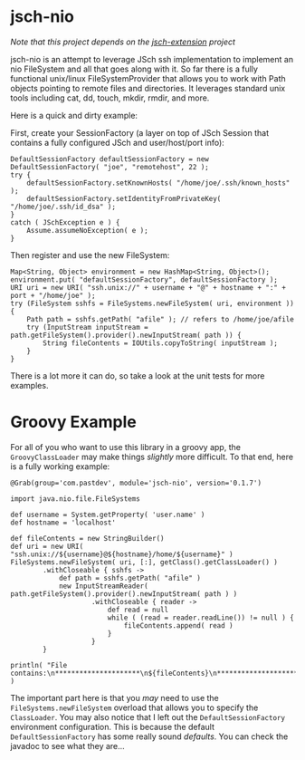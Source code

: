 jsch-nio 
========
_Note that this project depends on the [jsch-extension](https://github.com/lucastheisen/jsch-extension) project_

jsch-nio is an attempt to leverage JSch ssh implementation to implement an nio FileSystem and all that goes along with it.  So far there is a fully functional unix/linux FileSystemProvider that allows you to work with Path objects pointing to remote files and directories.  It leverages standard unix tools including cat, dd, touch, mkdir, rmdir, and more.

Here is a quick and dirty example:

First, create your SessionFactory (a layer on top of JSch Session that contains a fully configured JSch and user/host/port info):

    DefaultSessionFactory defaultSessionFactory = new DefaultSessionFactory( "joe", "remotehost", 22 );
    try {
        defaultSessionFactory.setKnownHosts( "/home/joe/.ssh/known_hosts" );
        defaultSessionFactory.setIdentityFromPrivateKey( "/home/joe/.ssh/id_dsa" );
    }
    catch ( JSchException e ) {
        Assume.assumeNoException( e );
    }

Then register and use the new FileSystem:

    Map<String, Object> environment = new HashMap<String, Object>();
    environment.put( "defaultSessionFactory", defaultSessionFactory );
    URI uri = new URI( "ssh.unix://" + username + "@" + hostname + ":" + port + "/home/joe" );
    try (FileSystem sshfs = FileSystems.newFileSystem( uri, environment )) {
        Path path = sshfs.getPath( "afile" ); // refers to /home/joe/afile
        try (InputStream inputStream = path.getFileSystem().provider().newInputStream( path )) {
            String fileContents = IOUtils.copyToString( inputStream );
        }
    }

There is a lot more it can do, so take a look at the unit tests for more examples.

# Groovy Example
For all of you who want to use this library in a groovy app, the `GroovyClassLoader` may make things _slightly_ more difficult.  To that end, here is a fully working example:

    @Grab(group='com.pastdev', module='jsch-nio', version='0.1.7')

    import java.nio.file.FileSystems

    def username = System.getProperty( 'user.name' )
    def hostname = 'localhost'

    def fileContents = new StringBuilder()
    def uri = new URI( "ssh.unix://${username}@${hostname}/home/${username}" )
    FileSystems.newFileSystem( uri, [:], getClass().getClassLoader() )
            .withCloseable { sshfs ->
                def path = sshfs.getPath( "afile" )
                new InputStreamReader( path.getFileSystem().provider().newInputStream( path ) )
                        .withCloseable { reader ->
                            def read = null
                            while ( (read = reader.readLine()) != null ) {
                                fileContents.append( read )
                            }
                        }
            }

    println( "File contains:\n*********************\n${fileContents}\n*********************" )

The important part here is that you _may_ need to use the `FileSystems.newFileSystem` overload that allows you to specify the `ClassLoader`.  You may also notice that I left out the `DefaultSessionFactory` environment configuration.  This is because the default `DefaultSessionFactory` has some really sound _defaults_.  You can check the javadoc to see what they are...

